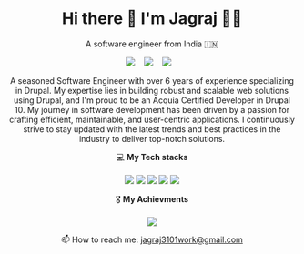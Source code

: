<h1 align='center'>
  Hi there 👋 I'm Jagraj 👨‍💻
</h1>

<p align='center'>
  A software engineer from India 🇮🇳
</p>

<p align='center'>
  <a href="https://www.linkedin.com/in/jagraj-singh-gill" style="text-decoration:none;">
    <img src="https://img.shields.io/badge/linkedin-%230077B5.svg?&style=for-the-badge&logo=linkedin&logoColor=white" />
  </a>&nbsp;&nbsp;
  <a href="https://www.drupal.org/u/jagraj_singh_gill" style="text-decoration:none;">
    <img src="https://img.shields.io/badge/Drupal-0678BE?style=for-the-badge&logo=drupal&logoColor=white" />        
  </a>&nbsp;&nbsp;
  <a href="https://drupal.stackexchange.com/users/114979/jagraj-singh-gill" style="text-decoration:none;">
    <img src="https://img.shields.io/badge/StackExchange-1E5397?&style=for-the-badge&logo=StackExchange&logoColor=white" />        
  </a>&nbsp;&nbsp;
</p>

 <p align='center'>A seasoned Software Engineer with over 6 years of experience specializing in Drupal. My expertise lies in building robust and scalable web solutions using Drupal, and I'm proud to be an Acquia Certified Developer in Drupal 10. My journey in software development has been driven by a passion for crafting efficient, maintainable, and user-centric applications. I continuously strive to stay updated with the latest trends and best practices in the industry to deliver top-notch solutions.
 <p/>

<p align='center'>
  💻 <strong>My Tech stacks</strong><br/><br/>
  <img src="https://img.shields.io/badge/Drupal-0678BE?style=for-the-badge&logo=drupal&logoColor=white" />
  <img src="https://img.shields.io/badge/PHP-777BB4?style=for-the-badge&logo=php&logoColor=white" />
  <img src="https://img.shields.io/badge/contentful-2478CC?style=for-the-badge&logo=contentful&logoColor=white" />
  <img src="https://img.shields.io/badge/React-20232A?style=for-the-badge&logo=react&logoColor=61DAFB" />
  <img src="https://img.shields.io/badge/Docker-2CA5E0?style=for-the-badge&logo=docker&logoColor=white" />
</p>

<p align='center'>
  🎖 <strong>My Achievments</strong><br/><br/>
  <img src="https://www.drupal.org/files/issues/2023-06-13/Acquia%20Certification%20Badge_Developer_Drupal%2010.png" />
</p>

<p align='center'>
  📫 How to reach me: <a href='mailto:jagraj3101work@gmail.com'>jagraj3101work@gmail.com</a>
</p>
